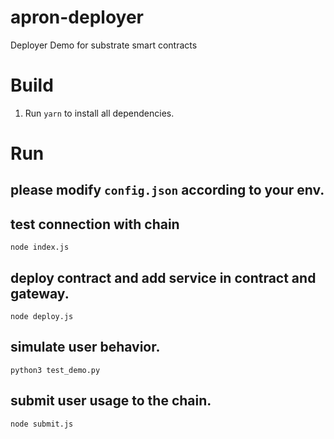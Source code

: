 # apron-deployer
Deployer Demo for substrate smart contracts

# Build

1. Run `yarn` to install all dependencies.

# Run
## please modify `config.json` according to your env.

## test connection with chain
`node index.js`

## deploy contract and add service in contract and gateway.
`node deploy.js`

## simulate user behavior. 
`python3 test_demo.py`

## submit user usage to the chain. 
`node submit.js`
